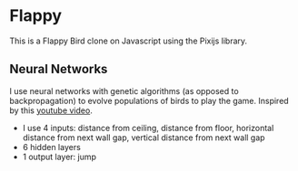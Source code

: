 # Flappy
This is a Flappy Bird clone on Javascript using the Pixijs library.

## Neural Networks
I use neural networks with genetic algorithms (as opposed to backpropagation) to evolve populations
of birds to play the game. Inspired by this [youtube video](https://www.youtube.com/watch?v=aeWmdojEJf0).

- I use 4 inputs: distance from ceiling, distance from floor, horizontal distance from next wall gap, vertical distance from next wall gap
- 6 hidden layers
- 1 output layer: jump